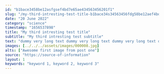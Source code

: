 ```yaml
---
id: "b1bace3458be12asfgsef4bd7e65ae434563456201f1"
slug: "/my-third-intresting-test-title-b1bace34s34563456fdg58be12aef4bd7e65ae4201f1"
date: "20 June 2022"
category: "science"
timestamp: "1656537898"
title: "My third intresting test title"
subtitle: "My third intresting test subtitle"
text: "dummy very long text dummy very long text dummy very long text dummy very long text dummy very long text dummy very long text dummy very long text dummy very long text dummy very long text dummy very long text dummy very long text dummy very long text dummy very long text dummy very long text dummy very long text dummy very long text "
images: [../../../assets/images/000008.jpg]
alts: ["Awesome first image from post one"]
source: "https://source-of-information"
layout: 1
keywords: "keyword 1, keyword 2, keyword 3"
---
```

